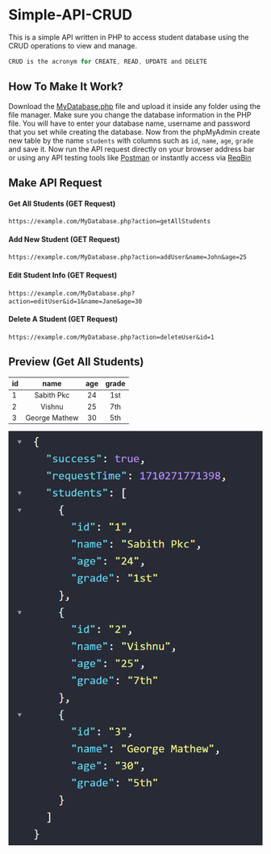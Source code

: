 # Simple-API-CRUD
This is a simple API written in PHP to access student database using the CRUD operations to view and manage.
```js
CRUD is the acronym for CREATE, READ, UPDATE and DELETE
```


## How To Make It Work?
Download the [MyDatabase.php](/MyDatabase.php) file and upload it inside any folder using the file manager. Make sure you change the database information in the PHP file. You will have to enter your database name, username and password that you set while creating the database. Now from the phpMyAdmin create new table by the name `students` with columns such as `id`, `name`, `age`, `grade` and save it. Now run the API request directly on your browser address bar or using any API testing tools like [Postman](https://postman.com) or instantly access via [ReqBin](https://reqbin.com)

## Make API Request
#### Get All Students (GET Request)
```url
https://example.com/MyDatabase.php?action=getAllStudents
```

#### Add New Student (GET Request)
```url
https://example.com/MyDatabase.php?action=addUser&name=John&age=25
```

#### Edit Student Info (GET Request)
```url
https://example.com/MyDatabase.php?action=editUser&id=1&name=Jane&age=30
```

#### Delete A Student (GET Request)
```url
https://example.com/MyDatabase.php?action=deleteUser&id=1
```

## Preview (Get All Students)
| id        | name          |  age           | grade |
| --------- |:-------------:| :-------------:|:-----:|
| 1         | Sabith Pkc    |  24            | 1st   |
| 2         | Vishnu        |  25            | 7th   |
| 3         | George Mathew |  30            | 5th   |
<img src="/Students_Response.png">
